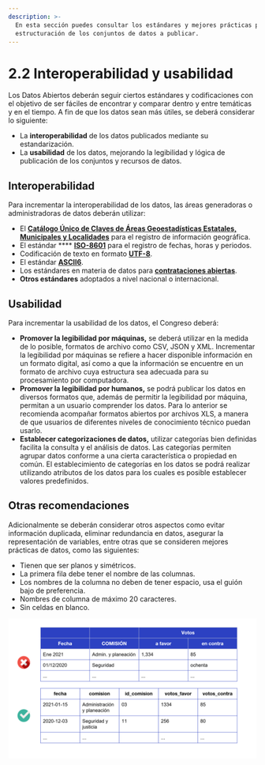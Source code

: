 ```yaml
---
description: >-
  En esta sección puedes consultar los estándares y mejores prácticas para la
  estructuración de los conjuntos de datos a publicar.
---
```


# 2.2 Interoperabilidad y usabilidad

Los Datos Abiertos deberán seguir ciertos estándares y codificaciones con el objetivo de ser fáciles de encontrar y comparar dentro y entre temáticas y en el tiempo. A fin de que los datos sean más útiles, se deberá considerar lo siguiente:

* La **interoperabilidad** de los datos publicados mediante su estandarización.
* La **usabilidad** de los datos, mejorando la legibilidad y lógica de publicación de los conjuntos y recursos de datos.

## **Interoperabilidad**

Para incrementar la interoperabilidad de los datos, las áreas generadoras o administradoras de datos deberán utilizar:

* El [**Catálogo Único de Claves de Áreas Geoestadísticas Estatales, Municipales y Localidades**](https://www.inegi.org.mx/app/ageeml/) para el registro de información geográfica.
* El estándar **** [**ISO-8601**](https://www.iso.org/iso-8601-date-and-time-format.html) para el registro de fechas, horas y periodos.
* Codificación de texto en formato [**UTF-8**](https://developer.mozilla.org/es/docs/Glossary/UTF-8).
* El estándar [**ASCII6**](https://elcodigoascii.com.ar/codigos-ascii/numero-seis-6-codigo-ascii-54.html).
* Los estándares en materia de datos para [**contrataciones abiertas**](https://www.contratacionesabiertas.mx/).
* **Otros estándares** adoptados a nivel nacional o internacional.

## **Usabilidad**

Para incrementar la usabilidad de los datos, el Congreso deberá:

* **Promover la legibilidad por máquinas,** se deberá utilizar en la medida de lo posible, formatos de archivo como CSV, JSON y XML. Incrementar la legibilidad por máquinas se refiere a hacer disponible información en un formato digital, así como a que la información se encuentre en un formato de archivo cuya estructura sea adecuada para su procesamiento por computadora.&#x20;
* **Promover la legibilidad por humanos,** se podrá publicar los datos en diversos formatos que, además de permitir la legibilidad por máquina, permitan a un usuario comprender los datos. Para lo anterior se recomienda acompañar formatos abiertos por archivos XLS, a manera de que usuarios de diferentes niveles de conocimiento técnico puedan usarlo.
* **Establecer categorizaciones de datos,** utilizar categorías bien definidas facilita la consulta y el análisis de datos. Las categorías permiten agrupar datos conforme a una cierta característica o propiedad en común. El establecimiento de categorías en los datos se podrá realizar utilizando atributos de los datos para los cuales es posible establecer valores predefinidos.

## Otras recomendaciones

Adicionalmente se deberán considerar otros aspectos como evitar información duplicada, eliminar redundancia en datos, asegurar la representación de variables, entre otras que se consideren mejores prácticas de datos, como las siguientes:

* Tienen que ser planos y simétricos.&#x20;
* La primera fila debe tener el nombre de las columnas.&#x20;
* Los nombres de la columna no deben de tener espacio, usa el guión bajo de preferencia.&#x20;
* Nombres de columna de máximo 20 caracteres.&#x20;
* Sin celdas en blanco.&#x20;

![Ejemplo de datos estructurados](<../.gitbook/assets/image (6).png>)
